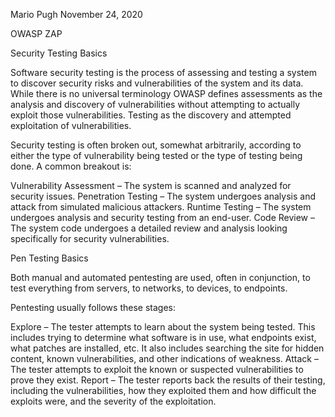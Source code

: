 Mario Pugh    November 24, 2020

OWASP ZAP

Security Testing Basics

Software security testing is the process of assessing and testing a system to discover security risks and vulnerabilities of the system and its data. While there is no universal terminology OWASP defines assessments as the analysis and discovery of vulnerabilities without attempting to actually exploit those vulnerabilities. Testing as the discovery and attempted exploitation of vulnerabilities.

Security testing is often broken out, somewhat arbitrarily, according to either the type of vulnerability being tested or the type of testing being done. A common breakout is:

Vulnerability Assessment – The system is scanned and analyzed for security issues.
Penetration Testing – The system undergoes analysis and attack from simulated malicious attackers.
Runtime Testing – The system undergoes analysis and security testing from an end-user.
Code Review – The system code undergoes a detailed review and analysis looking specifically for security vulnerabilities.

Pen Testing Basics

Both manual and automated pentesting are used, often in conjunction, to test everything from servers, to networks, to devices, to endpoints. 

Pentesting usually follows these stages:

Explore – The tester attempts to learn about the system being tested. This includes trying to determine what software is in use, what endpoints exist, what patches are installed, etc. It also includes searching the site for hidden content, known vulnerabilities, and other indications of weakness.
Attack – The tester attempts to exploit the known or suspected vulnerabilities to prove they exist.
Report – The tester reports back the results of their testing, including the vulnerabilities, how they exploited them and how difficult the exploits were, and the severity of the exploitation.
